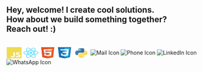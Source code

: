 ## Hey, welcome! I create cool solutions.<br>How about we build something together?<br>Reach out! :)

<!-- Icons section with both technology and contact icons -->
<div style="display: inline_block"><br>
  <!-- Technology Icons -->
  <img align="center" alt="Js" height="30" width="40" src="https://raw.githubusercontent.com/devicons/devicon/master/icons/javascript/javascript-plain.svg">
  <img align="center" alt="React" height="30" width="40" src="https://raw.githubusercontent.com/devicons/devicon/master/icons/react/react-original.svg">
  <img align="center" alt="HTML" height="30" width="40" src="https://raw.githubusercontent.com/devicons/devicon/master/icons/html5/html5-original.svg">
  <img align="center" alt="CSS" height="30" width="40" src="https://raw.githubusercontent.com/devicons/devicon/master/icons/css3/css3-original.svg">
  <img align="center" alt="Python" height="30" width="40" src="https://raw.githubusercontent.com/devicons/devicon/master/icons/python/python-original.svg">

  <!-- Contact Icons -->
  <img align="center" alt="Mail Icon" height="30" width="40" src="path_to_mail_icon">
  <img align="center" alt="Phone Icon" height="30" width="40" src="path_to_phone_icon">
  <img align="center" alt="LinkedIn Icon" height="30" width="40" src="path_to_linkedin_icon">
  <img align="center" alt="WhatsApp Icon" height="30" width="40" src="path_to_whatsapp_icon">
</div>

